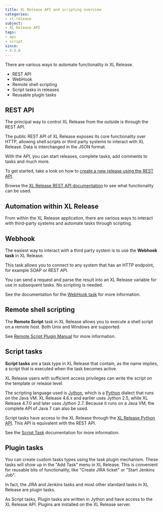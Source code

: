 ```yaml
---
title: XL Release API and scripting overview
categories:
- xl-release
subject:
- XL Release API
tags:
- api
- script
since:
- 4.5.0
---
```


There are various ways to automate functionality in XL Release.

* REST API
* WebHook
* Remote shell scripting 
* Script tasks in releases
* Reusable plugin tasks

## REST API

The principal way to control XL Release from the outside is through the REST API.

The public REST API of XL Release exposes its core functionality over HTTP, allowing shell scripts or third party systems to interact with XL Release. Data is interchanged in the JSON format.

With the API, you can start releases, complete tasks, add comments to tasks and much more.

To get started, take a look on how to [create a new release using the REST API](/xl-release/how-to/create-a-new-release-via-rest-api-using-curl.html).

Browse the [XL Release REST API documentation](/xl-release/latest/rest-api/) to see what functionality can be used.

## Automation within XL Release

From within the XL Release application, there are various ways to interact with third-party systems and automate tasks through scripting.

## Webhook

The easiest way to interact with a third party system is to use the **Webhook task** in XL Release.

This task allows you to connect to any system that has an HTTP endpoint, for example SOAP or REST API. 

You can send a request and parse the result into an XL Release variable for use in subsequent tasks. No scripting is needed.

See the documentation for the [WebHook task](/xl-release/how-to/create-a-webhook-task.html) for more information.  

## Remote shell scripting

The **Remote Script** task in XL Release allows you to execute a shell script on a remote host. Both Unix and Windows are supported.

See [Remote Script Plugin Manual](/xl-release/concept/introduction-to-the-xl-release-remote-script-plugin.html) for more information.

## Script tasks

**Script tasks** are a task type in XL Release that contain, as the name implies, a script that is executed when the task becomes active. 

XL Release users with sufficient access privileges can write the script on the template or release level.

The scripting language used is [Jython](http://www.jython.org/), which is a [Python](https://www.python.org/) dialect that runs on the Java VM. XL Release 4.6.x and earlier uses Jython 2.5, while XL Release 4.7.0 and later uses Jython 2.7. Because it runs on a Java VM, the complete API of Java 7 can also be used.

Script tasks have access to the XL Release through the [XL Release Python API](/jython-docs/#!/xl-release/4.6.x/). This API is equivalent with the REST API.

See the [Script Task](/xl-release/how-to/create-a-script-task.html) documentation for more information.

## Plugin tasks

You can create custom tasks types using the task plugin mechanism. These tasks will show up in the "Add Task" menu in XL Release. This is convenient for reusable bits of functionality, like "Create JIRA ticket" or "Start Jenkins Job". 

In fact, the JIRA and Jenkins tasks and most other standard tasks in XL Release are plugin tasks.

As Script tasks, Plugin tasks are written in Jython and have access to the XL Release API. Plugins are installed on the XL Release server.
